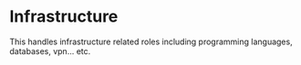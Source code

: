 # Infrastructure

This handles infrastructure related roles including programming languages, databases, vpn... etc.
